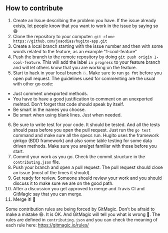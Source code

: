 ## How to contribute

1. Create an Issue describing the problem you have. If the issue already exists, let people know that you want to work in the issue by saying so :smile:
2. Clone the repository to your computer: `git clone https://github.com/joaodias/hugito-app.git`
3. Create a local branch starting with the issue number and then with some words related to the feature, as an example "1-cool-feature"
4. Push the branch to the remote repository by doing `git push origin 1-cool-feature`. This will add the label `in progress` to your feature branch and will let others know that you are working on the feature.
5. Start to hack in your local branch :boom:. Make sure to run `go fmt` before you open pull request. The guidelines used for commenting are the usual with other go code:
  - Just comment unexported methods.
  - You have to have a good justification to comment on an unexported mehtod. Don't forget that code should speak by itself.
  - Be smart in the names you choose.
  - Be smart when using blank lines. Just when needed.
6. Be sure to write test for your code. It should be tested. And all the tests should pass before you open the pull request. Just run the `go test` command and make sure all the specs run. Hugito uses the framework ginkgo (BDD framework) and also some table testing for some data driven methods. Make sure you are/get familiar with those before you start.
7. Commit your work as you go. Check the commit structure in the `contributing.json` file.
8. Push your branch and open a pull request. The pull request should close an issue (most of the times it should).
9. Get ready for review. Someone should review your work and you should discuss it to make sure we are on the good path.
10. After a discussion you get approved to merge and Travis CI and GitMagic say that you can merge.
11. Merge it! :ship:

Some contribution rules are being forced by GitMagic. Don't be afraid to make a mistake :satisfied:. It is OK. And GitMagic will tell you what is wrong :cop:. The rules are defined in `contributing.json` and you can check the meaning of each rule here: https://gitmagic.io/rules/

